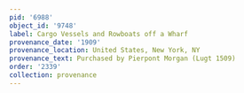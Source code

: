 ```yaml
---
pid: '6988'
object_id: '9748'
label: Cargo Vessels and Rowboats off a Wharf
provenance_date: '1909'
provenance_location: United States, New York, NY
provenance_text: Purchased by Pierpont Morgan (Lugt 1509)
order: '2339'
collection: provenance
---
```

